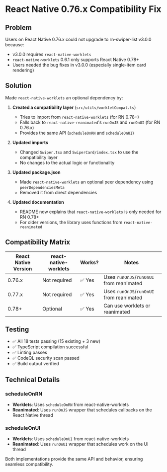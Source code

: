 # React Native 0.76.x Compatibility Fix

## Problem
Users on React Native 0.76.x could not upgrade to rn-swiper-list v3.0.0 because:
- v3.0.0 requires `react-native-worklets`
- `react-native-worklets` 0.6.1 only supports React Native 0.78+
- Users needed the bug fixes in v3.0.0 (especially single-item card rendering)

## Solution
Made `react-native-worklets` an optional dependency by:

1. **Created a compatibility layer** (`src/utils/workletCompat.ts`)
   - Tries to import from `react-native-worklets` (for RN 0.78+)
   - Falls back to `react-native-reanimated`'s `runOnJS` and `runOnUI` (for RN 0.76.x)
   - Provides the same API (`scheduleOnRN` and `scheduleOnUI`)

2. **Updated imports**
   - Changed `Swiper.tsx` and `SwiperCard/index.tsx` to use the compatibility layer
   - No changes to the actual logic or functionality

3. **Updated package.json**
   - Made `react-native-worklets` an optional peer dependency using `peerDependenciesMeta`
   - Removed it from direct dependencies

4. **Updated documentation**
   - README now explains that `react-native-worklets` is only needed for RN 0.78+
   - For older versions, the library uses functions from `react-native-reanimated`

## Compatibility Matrix

| React Native Version | react-native-worklets | Works? | Notes |
|---------------------|----------------------|--------|-------|
| 0.76.x | Not required | ✅ Yes | Uses `runOnJS`/`runOnUI` from reanimated |
| 0.77.x | Not required | ✅ Yes | Uses `runOnJS`/`runOnUI` from reanimated |
| 0.78+ | Optional | ✅ Yes | Can use worklets or reanimated |

## Testing
- ✅ All 18 tests passing (15 existing + 3 new)
- ✅ TypeScript compilation successful
- ✅ Linting passes
- ✅ CodeQL security scan passed
- ✅ Build output verified

## Technical Details

### scheduleOnRN
- **Worklets**: Uses `scheduleOnRN` from react-native-worklets
- **Reanimated**: Uses `runOnJS` wrapper that schedules callbacks on the React Native thread

### scheduleOnUI
- **Worklets**: Uses `scheduleOnUI` from react-native-worklets
- **Reanimated**: Uses `runOnUI` wrapper that schedules work on the UI thread

Both implementations provide the same API and behavior, ensuring seamless compatibility.
